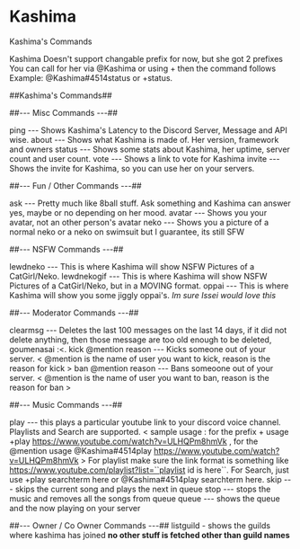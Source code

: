 # Kashima
Kashima's Commands

Kashima Doesn't support changable prefix for now, but she got 2 prefixes
You can call for her via @Kashima or using + then the command follows
Example: @Kashima#4514status or +status.

##Kashima's Commands##

##--- Misc Commands ---##

ping --- Shows Kashima's Latency to the Discord Server, Message and API wise.
about --- Shows what Kashima is made of. Her version, framework and owners
status --- Shows some stats about Kashima, her uptime, server count and user count.
vote --- Shows a link to vote for Kashima
invite --- Shows the invite for Kashima, so you can use her on your servers.

##--- Fun / Other Commands ---##

ask --- Pretty much like 8ball stuff. Ask something and Kashima can answer yes, maybe or no depending on her mood.
avatar --- Shows you your avatar, not an other person's avatar
neko --- Shows you a picture of a normal neko or a neko on swimsuit but I guarantee, its still SFW

##--- NSFW Commands ---##

lewdneko --- This is where Kashima will show NSFW Pictures of a CatGirl/Neko.
lewdnekogif --- This is where Kashima will show NSFW Pictures of a CatGirl/Neko, but in a MOVING format.
oppai --- This is where Kashima will show you some jiggly oppai's. *Im sure Issei would love this*

##--- Moderator Commands ---##

clearmsg --- Deletes the last 100 messages on the last 14 days, if it did not delete anything, then those message are too old enough to be deleted, goumenasai :<.
kick @mention reason --- Kicks someone out of your server. < @mention is the name of user you want to kick, reason is the reason for kick >
ban @mention reason --- Bans someoone out of your server. < @mention is the name of user you want to ban, reason is the reason for ban >

##--- Music Commands ---##

play --- this plays a particular youtube link to your discord voice channel. Playlists and Search are supported. 
< sample usage : for the prefix + usage
+play https://www.youtube.com/watch?v=ULHQPm8hmVk , 
for the @mention usage
@Kashima#4514play https://www.youtube.com/watch?v=ULHQPm8hmVk > 
For playlist make sure the link format is something like https://www.youtube.com/playlist?list=``playlist id is here``.
For Search, just use +play searchterm here or @Kashima#4514play searchterm here.
skip --- skips the current song and plays the next in queue
stop --- stops the music and removes all the songs from queue
queue --- shows the queue and the now playing on your server

##--- Owner / Co Owner Commands ---##
listguild - shows the guilds where kashima has joined **no other stuff is fetched other than guild names**
